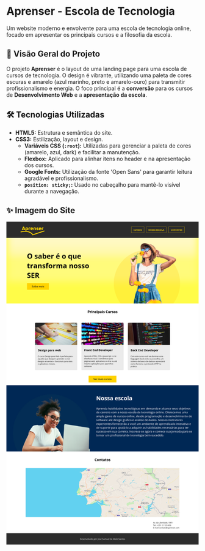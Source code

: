 # Aprenser - Escola de Tecnologia

Um website moderno e envolvente para uma escola de tecnologia online, focado em apresentar os principais cursos e a filosofia da escola.

## 🌟 Visão Geral do Projeto

O projeto **Aprenser** é o layout de uma landing page para uma escola de cursos de tecnologia. O design é vibrante, utilizando uma paleta de cores escuras e amarelo (azul marinho, preto e amarelo-ouro) para transmitir profissionalismo e energia. O foco principal é a **conversão** para os cursos de **Desenvolvimento Web** e a **apresentação da escola**.

## 🛠️ Tecnologias Utilizadas

* **HTML5:** Estrutura e semântica do site.
* **CSS3:** Estilização, layout e design.
    * **Variáveis CSS (`:root`):** Utilizadas para gerenciar a paleta de cores (amarelo, azul, dark) e facilitar a manutenção.
    * **Flexbox:** Aplicado para alinhar itens no header e na apresentação dos cursos.
    * **Google Fonts:** Utilização da fonte 'Open Sans' para garantir leitura agradável e profissionalismo.
    * **`position: sticky;`:** Usado no cabeçalho para mantê-lo visível durante a navegação.

## ✨ Imagem do Site
![Captura de tela do site Moda Ora](imagens/screenshot-apenser.png)
